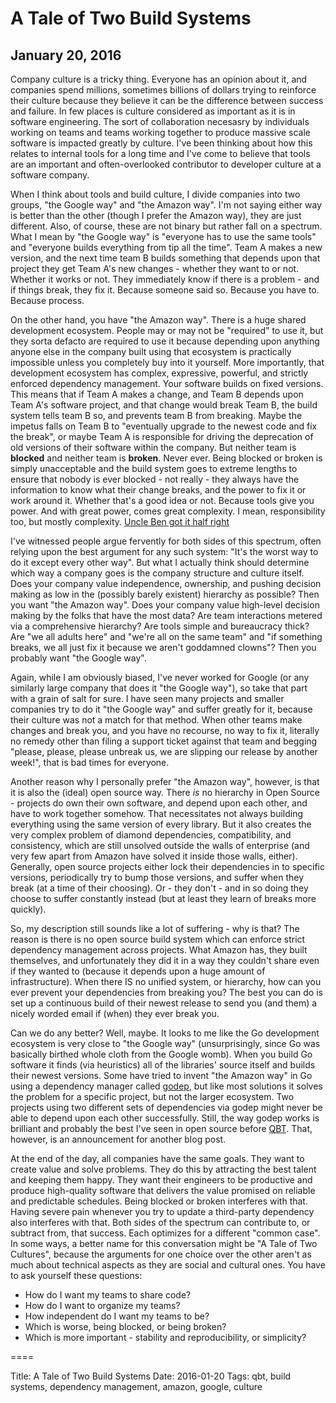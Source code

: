 # A Tale of Two Build Systems
## January 20, 2016

Company culture is a tricky thing.  Everyone has an opinion about it, and
companies spend millions, sometimes billions of dollars trying to reinforce
their culture because they believe it can be the difference between success and
failure.  In few places is culture considered as important as it is in software
engineering.  The sort of collaboration necesasry by individuals working on
teams and teams working together to produce massive scale software is impacted
greatly by culture.  I've been thinking about how this relates to internal
tools for a long time and I've come to believe that tools are an important and
often-overlooked contributor to developer culture at a software company.

When I think about tools and build culture, I divide companies into two groups,
"the Google way" and "the Amazon way".  I'm not saying either way is better
than the other (though I prefer the Amazon way), they are just different.
Also, of course, these are not binary but rather fall on a spectrum.  What I
mean by "the Google way" is "everyone has to use the same tools" and "everyone
builds everything from tip all the time".  Team A makes a new version, and the
next time team B builds something that depends upon that project they get Team
A's new changes - whether they want to or not.  Whether it works or not.  They
immediately know if there is a problem - and if things break, they fix it.
Because someone said so.  Because you have to.  Because process.

On the other hand, you have "the Amazon way".  There is a huge shared
development ecosystem.  People may or may not be "required" to use it, but they
sorta defacto are required to use it because depending upon anything anyone
else in the company built using that ecosystem is practically impossible unless
you completely buy into it yourself.  More importantly, that development
ecosystem has complex, expressive, powerful, and strictly enforced dependency
management.  Your software builds on fixed versions.  This means that if Team A
makes a change, and Team B depends upon Team A's software project, and that
change would break Team B, the build system tells team B so, and prevents team B
from breaking.  Maybe the impetus falls on Team B to "eventually upgrade to the
newest code and fix the break", or maybe Team A is responsible for driving the
deprecation of old versions of their software within the company.  But neither
team is **blocked** and neither team is **broken**.  Never ever.  Being
blocked or broken is simply unacceptable and the build system goes to extreme
lengths to ensure that nobody is ever blocked - not really - they always have
the information to know what their change breaks, and the power to fix it or
work around it.  Whether that's a good idea or not.  Because tools give you
power.  And with great power, comes great complexity.  I mean, responsibility
too, but mostly complexity.  [Uncle Ben got it half right](http://en.wikipedia.org/wiki/Uncle_Ben#.22With_great_power_comes_great_responsibility.22)

I've witnessed people argue fervently for both sides of this spectrum, often
relying upon the best argument for any such system: "It's the worst way to do
it except every other way".  But what I actually think should determine which
way a company goes is the company structure and culture itself.  Does your
company value independence, ownership, and pushing decision making as low in
the (possibly barely existent) hierarchy as possible?  Then you want "the
Amazon way".  Does your company value high-level decision making by the folks
that have the most data?  Are team interactions metered via a comprehensive
hierarchy?  Are tools simple and bureaucracy thick?  Are "we all adults here"
and "we're all on the same team" and "if something breaks, we all just fix it
because we aren't goddamned clowns"?  Then you probably want "the Google way".

Again, while I am obviously biased, I've never worked for Google (or any
similarly large company that does it "the Google way"), so take that part with
a grain of salt for sure.  I have seen many projects and smaller companies try
to do it "the Google way" and suffer greatly for it, because their culture was
not a match for that method.  When other teams make changes and break you, and
you have no recourse, no way to fix it, literally no remedy other than filing a
support ticket against that team and begging "please, please, please unbreak
us, we are slipping our release by another week!", that is bad times for
everyone.

Another reason why I personally prefer "the Amazon way", however, is that it is
also the (ideal) open source way.  There *is* no hierarchy in Open Source -
projects do own their own software, and depend upon each other, and have to work
together somehow.  That necessitates not always building everything using the
same version of every library.  But it also creates the very complex problem of
diamond dependencies, compatibility, and consistency, which are still unsolved
outside the walls of enterprise (and very few apart from Amazon have solved it
inside those walls, either).  Generally, open source projects either lock their
dependencies in to specific versions, periodically try to bump those versions,
and suffer when they break (at a time of their choosing).  Or - they don't - and
in so doing they choose to suffer constantly instead (but at least they learn of
breaks more quickly).

So, my description still sounds like a lot of suffering - why is that?  The
reason is there is no open source build system which can enforce strict
dependency management across projects.  What Amazon has, they built themselves,
and unfortunately they did it in a way they couldn't share even if they wanted
to (because it depends upon a huge amount of infrastructure).  When there IS no
unified system, or hierarchy, how can you ever prevent your dependencies from
breaking you?  The best you can do is set up a continuous build of their newest
release to send you (and them) a nicely worded email if (when) they ever break
you.

Can we do any better?  Well, maybe.  It looks to me like the Go development
ecosystem is very close to "the Google way" (unsurprisingly, since Go was
basically birthed whole cloth from the Google womb).  When you build Go
software it finds (via heuristics) all of the libraries' source itself and
builds their newest versions.  Some have tried to invent "the Amazon way" in Go
using a dependency manager called [godep](https://github.com/tools/godep), but like most solutions it
solves the problem for a specific project, but not the larger ecosystem.  Two
projects using two different sets of dependencies via godep might never be able
to depend upon each other successfully.  Still, the way godep works is
brilliant and probably the best I've seen in open source before
[QBT](https://qbtbuildtool.com).  That, however, is an announcement for another
blog post.

At the end of the day, all companies have the same goals.  They want to create
value and solve problems.  They do this by attracting the best talent and
keeping them happy.  They want their engineers to be productive and produce
high-quality software that delivers the value promised on reliable and
predictable schedules.  Being blocked or broken interferes with that.  Having
severe pain whenever you try to update a third-party dependency also interferes
with that.  Both sides of the spectrum can contribute to, or subtract from,
that success.  Each optimizes for a different "common case".  In some ways, a
better name for this conversation might be "A Tale of Two Cultures", because
the arguments for one choice over the other aren't as much about technical
aspects as they are social and cultural ones.  You have to ask yourself these
questions:

* How do I want my teams to share code?
* How do I want to organize my teams?
* How independent do I want my teams to be?
* Which is worse, being blocked, or being broken?
* Which is more important - stability and reproducibility, or simplicity?

====

Title: A Tale of Two Build Systems
Date: 2016-01-20
Tags: qbt, build systems, dependency management, amazon, google, culture
